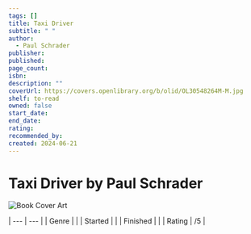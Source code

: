 ```yaml
---
tags: []
title: Taxi Driver
subtitle: " "
author:
  - Paul Schrader
publisher: 
published: 
page_count: 
isbn: 
description: ""
coverUrl: https://covers.openlibrary.org/b/olid/OL30548264M-M.jpg
shelf: to-read
owned: false
start_date: 
end_date: 
rating: 
recommended_by: 
created: 2024-06-21
---
```


# Taxi Driver by Paul Schrader

![Book Cover Art](https://covers.openlibrary.org/b/olid/OL30548264M-M.jpg)


| --- | --- |
| Genre |  |
| Started |  |
| Finished |  |
| Rating | /5 |

